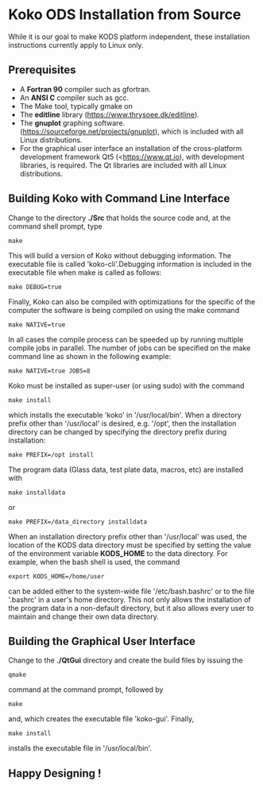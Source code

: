 Koko ODS Installation from Source
=================================

While it is our goal to make KODS platform independent, these
installation instructions currently apply to Linux only.

Prerequisites
-------------

* A __Fortran 90__ compiler such as gfortran.
* An __ANSI C__ compiler such as gcc.
* The Make tool, typically gmake on 
* The __editline__ library (<https://www.thrysoee.dk/editline>).
* The __gnuplot__ graphing software.
  (<https://sourceforge.net/projects/gnuplot>), which is included with
  all Linux distributions.
* For the graphical user interface an installation of the
  cross-platform development framework Qt5 (<https://www.qt.io), with
  development libraries, is required. The Qt libraries are included
  with all Linux distributions.


Building Koko with Command Line Interface
-----------------------------------------

Change to the directory __./Src__ that holds the source code and, at
the command shell prompt, type

    make

This will build a version of Koko without debugging information. The
executable file is called 'koko-cli'.Debugging information is included in
the executable file when make is called as follows:

    make DEBUG=true

Finally, Koko can also be compiled with optimizations for the specific
of the computer the software is being compiled on using the make
command

    make NATIVE=true

In all cases the compile process can be speeded up by running multiple
compile jobs in parallel. The number of jobs can be specified on the
make command line as shown in the following example:

    make NATIVE=true JOBS=8
    
Koko must be installed as super-user (or using sudo) with the command

    make install

which installs the executable 'koko' in '/usr/local/bin'. When a
directory prefix other than '/usr/local' is desired, e.g. '/opt', then
the installation directory can be changed by specifying the directory
prefix during installation:

    make PREFIX=/opt install

The program data (Glass data, test plate data, macros, etc) are
installed with

    make installdata

or

    make PREFIX=/data_directory installdata

When an installation directory prefix other than '/usr/local' was
used, the location of the KODS data directory must be specified by
setting the value of the environment variable __KODS_HOME__ to the
data directory. For example, when the bash shell is used, the command

    export KODS_HOME=/home/user

can be added either to the system-wide file '/etc/bash.bashrc' or to
the file '.bashrc' in a user's home directory.  This not only allows
the installation of the program data in a non-default directory, but
it also allows every user to maintain and change their own data
directory.


Building the Graphical User Interface
-------------------------------------

Change to the __./QtGui__ directory and create the build files by
issuing the

    qmake

command at the command prompt, followed by

    make

and, which creates the executable file 'koko-gui'. Finally,

    make install

installs the executable file in '/usr/local/bin'.


Happy Designing !
-----------------
